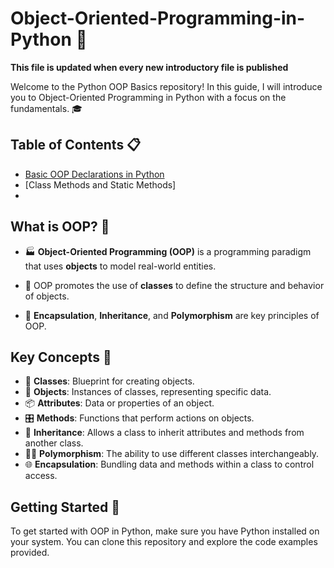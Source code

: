 # Object-Oriented-Programming-in-Python 🐍

**This file is updated when every new introductory file is published** 

Welcome to the Python OOP Basics repository! In this guide, I will introduce you to Object-Oriented Programming in Python with a focus on the fundamentals. 🎓

## Table of Contents 📋
- [Basic OOP Declarations in Python ](#Basic-OOP-Declarations-in-Python )
- [Class Methods and Static Methods]
- 

## What is OOP? 🤔

- 🏭 **Object-Oriented Programming (OOP)** is a programming paradigm that uses **objects** to model real-world entities.

- 🌟 OOP promotes the use of **classes** to define the structure and behavior of objects.

- 🧩 **Encapsulation**, **Inheritance**, and **Polymorphism** are key principles of OOP.

## Key Concepts 🔑

- 🧬 **Classes**: Blueprint for creating objects.
- 🧳 **Objects**: Instances of classes, representing specific data.
- 📦 **Attributes**: Data or properties of an object.
- 🎛️ **Methods**: Functions that perform actions on objects.
- 🧬 **Inheritance**: Allows a class to inherit attributes and methods from another class.
- 🤹‍♀️ **Polymorphism**: The ability to use different classes interchangeably.
- 🌐 **Encapsulation**: Bundling data and methods within a class to control access.

## Getting Started 🚀

To get started with OOP in Python, make sure you have Python installed on your system. You can clone this repository and explore the code examples provided.
